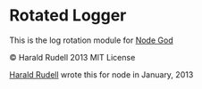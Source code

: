 # Rotated Logger

This is the log rotation module for [Node God](https://github.com/haraldrudell/nodegod)

© Harald Rudell 2013 MIT License

 [Harald Rudell](http://www.haraldrudell.com) wrote this for node in January, 2013